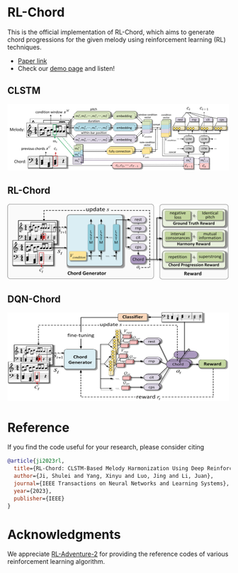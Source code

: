
# RL-Chord

This is the official implementation of RL-Chord, which aims to generate chord progressions for the given melody using reinforcement learning (RL) techniques.<br>
- [Paper link](https://ieeexplore.ieee.org/abstract/document/10063204)
- Check our [demo page](https://tayjsl97.github.io/demos/tnnls) and listen!<br>

## CLSTM
<img src="img/CLSTM.jpg" width="500" height="150" alt="model"/>

## RL-Chord
<img src="img/RL-Chord.jpg" width="500" height="170" alt="model"/>

## DQN-Chord
<img src="img/DQN-chord.jpg" width="500" height="200" alt="model"/>

# Reference
If you find the code useful for your research, please consider citing
```bib
@article{ji2023rl,
  title={RL-Chord: CLSTM-Based Melody Harmonization Using Deep Reinforcement Learning},
  author={Ji, Shulei and Yang, Xinyu and Luo, Jing and Li, Juan},
  journal={IEEE Transactions on Neural Networks and Learning Systems},
  year={2023},
  publisher={IEEE}
}
```
# Acknowledgments
We appreciate [RL-Adventure-2](https://github.com/higgsfield-ai/higgsfield/tree/main/higgsfield/rl/rl_adventure_2)
 for providing the reference codes of various reinforcement learning algorithm.
